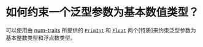 # 如何约束一个泛型参数为基本数值类型？

可以使用由 [num-traits] 所提供的 [`PrimInt`][prim-int] 和 [`Float`][float] 两个[特质]来约束泛型参数为基本整数类型和浮点数类型。


[num-traits]: https://crates.io/crates/num-traits
[prim-int]: https://docs.rs/num-traits/0.2.14/num_traits/int/trait.PrimInt.html
[float]: https://docs.rs/num-traits/0.2.14/num_traits/float/trait.Float.html
